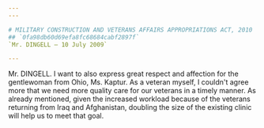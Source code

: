 ```yaml
---
---

# MILITARY CONSTRUCTION AND VETERANS AFFAIRS APPROPRIATIONS ACT, 2010
## `0fa98db60d69efa8fc68684cabf2897f`
`Mr. DINGELL — 10 July 2009`

---
```



Mr. DINGELL. I want to also express great respect and affection for 
the gentlewoman from Ohio, Ms. Kaptur. As a veteran myself, I couldn't 
agree more that we need more quality care for our veterans in a timely 
manner. As already mentioned, given the increased workload because of 
the veterans returning from Iraq and Afghanistan, doubling the size of 
the existing clinic will help us to meet that goal.